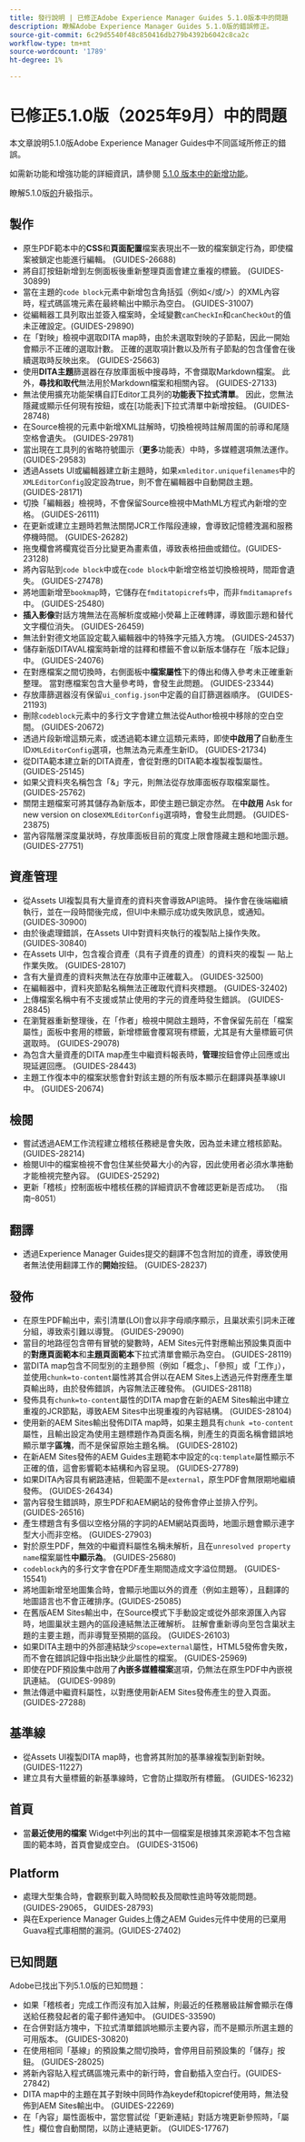 ```yaml
---
title: 發行說明 | 已修正Adobe Experience Manager Guides 5.1.0版本中的問題
description: 瞭解Adobe Experience Manager Guides 5.1.0版的錯誤修正。
source-git-commit: 6c29d5540f48c850416db279b4392b6042c8ca2c
workflow-type: tm+mt
source-wordcount: '1789'
ht-degree: 1%

---
```


# 已修正5.1.0版（2025年9月）中的問題

本文章說明5.1.0版Adobe Experience Manager Guides中不同區域所修正的錯誤。


如需新功能和增強功能的詳細資訊，請參閱 [5.1.0 版本中的新增功能](whats-new-5-1-0.md)。

瞭解5.1.0版[的](upgrade-instructions-5-1-0.md)升級指示。


## 製作

- 原生PDF範本中的&#x200B;**CSS**&#x200B;和&#x200B;**頁面配置**&#x200B;檔案表現出不一致的檔案鎖定行為，即使檔案被鎖定也能進行編輯。 (GUIDES-26688)
- 將自訂按鈕新增到左側面板後重新整理頁面會建立重複的標籤。 (GUIDES-30899)
- 當在主題的`code block`元素中新增包含角括弧（例如&lt;/或/>）的XML內容時，程式碼區塊元素在最終輸出中顯示為空白。 (GUIDES-31007)
- 從編輯器工具列取出並簽入檔案時，全域變數`canCheckIn`和`canCheckOut`的值未正確設定。(GUIDES-29890)
- 在「對映」檢視中選取DITA map時，由於未選取對映的子節點，因此一開始會顯示不正確的選取計數。 正確的選取項計數以及所有子節點的包含僅會在後續選取時反映出來。 (GUIDES-25663)
- 使用&#x200B;**DITA主題**&#x200B;篩選器在存放庫面板中搜尋時，不會擷取Markdown檔案。 此外，**尋找和取代**&#x200B;無法用於Markdown檔案和相關內容。 (GUIDES-27133)
- 無法使用擴充功能架構自訂Editor工具列的&#x200B;**功能表下拉式清單**。 因此，您無法隱藏或顯示任何現有按鈕，或在[功能表]下拉式清單中新增按鈕。 (GUIDES-28748)
- 在Source檢視的元素中新增XML註解時，切換檢視時註解周圍的前導和尾隨空格會遺失。 (GUIDES-29781)
- 當出現在工具列的省略符號圖示（**更多**&#x200B;功能表）中時，多媒體選項無法運作。 (GUIDES-29583)
- 透過Assets UI或編輯器建立新主題時，如果`xmleditor.uniquefilenames`中的`XMLEditorConfig`設定設為true，則不會在編輯器中自動開啟主題。 (GUIDES-28171)
- 切換「編輯器」檢視時，不會保留Source檢視中MathML方程式內新增的空格。 (GUIDES-26111)
- 在更新或建立主題時若無法關閉JCR工作階段連線，會導致記憶體洩漏和服務停機時間。 (GUIDES-26282)
- 拖曳欄會將欄寬從百分比變更為畫素值，導致表格扭曲或錯位。(GUIDES-23128)
- 將內容貼到`code block`中或在`code block`中新增空格並切換檢視時，間距會遺失。 (GUIDES-27478)
- 將地圖新增至`bookmap`時，它儲存在`fmditatopicrefs`中，而非`fmditamaprefs`中。 (GUIDES-25480)
- **插入影像**&#x200B;對話方塊無法在高解析度或縮小熒幕上正確轉譯，導致圖示題和替代文字欄位消失。 (GUIDES-26459)
- 無法針對德文地區設定載入編輯器中的特殊字元插入方塊。 (GUIDES-24537)
- 儲存新版DITAVAL檔案時新增的註釋和標籤不會以新版本儲存在「版本記錄」中。 (GUIDES-24076)
- 在對應檔案之間切換時，右側面板中&#x200B;**檔案屬性**&#x200B;下的傳出和傳入參考未正確重新整理。 當對應檔案包含大量參考時，會發生此問題。 (GUIDES-23344)
- 存放庫篩選器沒有保留`ui_config.json`中定義的自訂篩選器順序。 (GUIDES-21193)
- 刪除`codeblock`元素中的多行文字會建立無法從Author檢視中移除的空白空間。 (GUIDES-20672)
- 透過片段新增這類元素，或透過範本建立這類元素時，即使&#x200B;**中啟用了**&#x200B;自動產生ID`XMLEditorConfig`選項，也無法為元素產生新ID。 (GUIDES-21734)
- 從DITA範本建立新的DITA資產，會從對應的DITA範本複製複製屬性。 (GUIDES-25145)
- 如果父資料夾名稱包含「&amp;」字元，則無法從存放庫面板存取檔案屬性。 (GUIDES-25762)
- 關閉主題檔案可將其儲存為新版本，即使主題已鎖定亦然。 在&#x200B;**中啟用** Ask for new version on close`XMLEditorConfig`選項時，會發生此問題。 (GUIDES-23875)
- 當內容階層深度巢狀時，存放庫面板目前的寬度上限會隱藏主題和地圖示題。 (GUIDES-27751)

## 資產管理

- 從Assets UI複製具有大量資產的資料夾會導致API逾時。 操作會在後端繼續執行，並在一段時間後完成，但UI中未顯示成功或失敗訊息，或通知。 (GUIDES-30900)
- 由於後處理錯誤，在Assets UI中對資料夾執行的複製貼上操作失敗。 (GUIDES-30840)
- 在Assets UI中，包含複合資產（具有子資產的資產）的資料夾的複製 — 貼上作業失敗。 (GUIDES-28107)
- 含有大量資產的資料夾無法在存放庫中正確載入。 (GUIDES-32500)
- 在編輯器中，資料夾節點名稱無法正確取代資料夾標題。 (GUIDES-32402)
- 上傳檔案名稱中有不支援或禁止使用的字元的資產時發生錯誤。 (GUIDES-28845)
- 在瀏覽器重新整理後，在「作者」檢視中開啟主題時，不會保留先前在「檔案屬性」面板中套用的標籤，新增標籤會覆寫現有標籤，尤其是有大量標籤可供選取時。 (GUIDES-29078)
- 為包含大量資產的DITA map產生中繼資料報表時，**管理**&#x200B;按鈕會停止回應或出現延遲回應。 (GUIDES-28443)
- 主題工作復本中的檔案狀態會針對該主題的所有版本顯示在翻譯與基準線UI中。 (GUIDES-20674)

## 檢閱

- 嘗試透過AEM工作流程建立稽核任務總是會失敗，因為並未建立稽核節點。 (GUIDES-28214)
- 檢閱UI中的檔案檢視不會包住某些熒幕大小的內容，因此使用者必須水準捲動才能檢視完整內容。 (GUIDES-25292)
- 更新「稽核」控制面板中稽核任務的詳細資訊不會確認更新是否成功。 （指南–8051）

## 翻譯

- 透過Experience Manager Guides提交的翻譯不包含附加的資產，導致使用者無法使用翻譯工作的&#x200B;**開始**&#x200B;按鈕。 (GUIDES-28237)

## 發佈

- 在原生PDF輸出中，索引清單(LOI)會以非字母順序顯示，且巢狀索引詞未正確分組，導致索引難以導覽。 (GUIDES-29090)
- 當目的地路徑包含帶有冒號的變數時，AEM Sites元件對應輸出預設集頁面中的&#x200B;**對應頁面範本**&#x200B;和&#x200B;**主題頁面範本**&#x200B;下拉式清單會顯示為空白。 (GUIDES-28119)
- 當DITA map包含不同型別的主題參照（例如「概念」、「參照」或「工作」），並使用`chunk=to-content`屬性將其合併以在AEM Sites上透過元件對應產生單頁輸出時，由於發佈錯誤，內容無法正確發佈。 (GUIDES-28118)
- 發佈具有`chunk=to-content`屬性的DITA map會在新的AEM Sites輸出中建立重複的JCR節點，導致AEM Sites中出現重複的內容結構。 (GUIDES-28104)
- 使用新的AEM Sites輸出發佈DITA map時，如果主題具有`chunk =to-content`屬性，且輸出設定為使用主題標題作為頁面名稱，則產生的頁面名稱會錯誤地顯示單字&#x200B;**區塊**，而不是保留原始主題名稱。 (GUIDES-28102)
- 在新AEM Sites發佈的AEM Guides主題範本中設定的`cq:template`屬性顯示不正確的值，這會影響範本結構和內容呈現。 (GUIDES-27789)
- 如果DITA內容具有網路連結，但範圍不是`external`，原生PDF會無限期地繼續發佈。 (GUIDES-26434)
- 當內容發生錯誤時，原生PDF和AEM網站的發佈會停止並排入佇列。 (GUIDES-26516)
- 產生標題含有多個以空格分隔的字詞的AEM網站頁面時，地圖示題會顯示連字型大小而非空格。 (GUIDES-27903)
- 對於原生PDF，無效的中繼資料屬性名稱未解析，且在`unresolved property name`檔案屬性&#x200B;**中顯示為**。 (GUIDES-25680)
- `codeblock`內的多行文字會在PDF產生期間造成文字溢位問題。 (GUIDES-15541)
- 將地圖新增至地圖集合時，會顯示地圖以外的資產（例如主題等），且翻譯的地圖語言也不會正確排序。(GUIDES-25085)
- 在舊版AEM Sites輸出中，在Source模式下手動設定或從外部來源匯入內容時，地圖巢狀主題內的區段連結無法正確解析。 註解會重新導向至包含巢狀主題的主要主題，而非導覽至預期的區段。 (GUIDES-26103)
- 如果DITA主題中的外部連結缺少`scope=external`屬性，HTML5發佈會失敗，而不會在錯誤記錄中指出缺少此屬性的檔案。 (GUIDES-25969)
- 即使在PDF預設集中啟用了&#x200B;**內嵌多媒體檔案**&#x200B;選項，仍無法在原生PDF中內嵌視訊連結。 (GUIDES-9989)
- 無法傳遞中繼資料屬性，以對應使用新AEM Sites發佈產生的登入頁面。 (GUIDES-27288)

## 基準線

- 從Assets UI複製DITA map時，也會將其附加的基準線複製到新對映。 (GUIDES-11227)
- 建立具有大量標籤的新基準線時，它會防止擷取所有標籤。 (GUIDES-16232)

## 首頁

- 當&#x200B;**最近使用的檔案** Widget中列出的其中一個檔案是根據其來源範本不包含縮圖的範本時，首頁會變成空白。 (GUIDES-31506)

## Platform

- 處理大型集合時，會觀察到載入時間較長及間歇性逾時等效能問題。 (GUIDES-29065， GUIDES-28793)
- 與在Experience Manager Guides上傳之AEM Guides元件中使用的已棄用Guava程式庫相關的漏洞。(GUIDES-27402)

## 已知問題

Adobe已找出下列5.1.0版的已知問題：


- 如果「稽核者」完成工作而沒有加入註解，則最近的任務層級註解會顯示在傳送給任務發起者的電子郵件通知中。 (GUIDES-33590)
- 在合併對話方塊中，下拉式清單錯誤地顯示主要內容，而不是顯示所選主題的可用版本。 (GUIDES-30820)
- 在使用相同「基線」的預設集之間切換時，會停用目前預設集的「儲存」按鈕。 (GUIDES-28025)
- 將新內容貼入程式碼區塊元素中的新行時，會自動插入空白行。(GUIDES-27842)
- DITA map中的主題在其子對映中同時作為keydef和topicref使用時，無法發佈到AEM Sites輸出中。 (GUIDES-22269)
- 在「內容」屬性面板中，當您嘗試從「更新連結」對話方塊更新參照時，「屬性」欄位會自動關閉，以防止連結更新。 (GUIDES-17767)